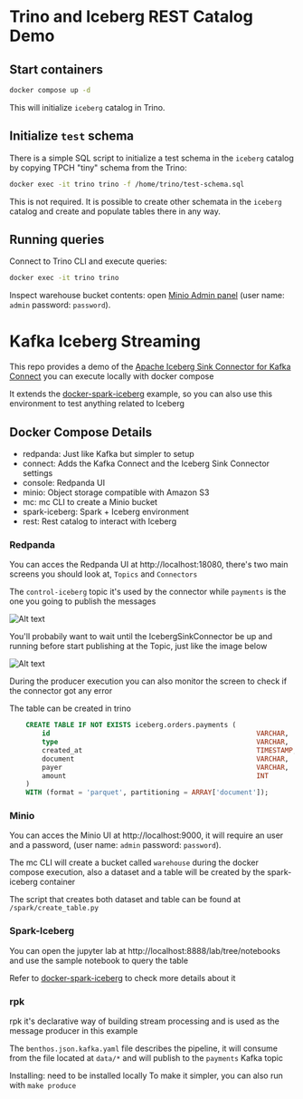 # Trino and Iceberg REST Catalog Demo

## Start containers

```bash
docker compose up -d
```

This will initialize `iceberg` catalog in Trino.

## Initialize `test` schema

There is a simple SQL script to initialize a test schema
in the `iceberg` catalog by copying TPCH "tiny" schema from the Trino:

```bash
docker exec -it trino trino -f /home/trino/test-schema.sql
```

This is not required. It is possible to create other schemata in the `iceberg`
catalog and create and populate tables there in any way.

## Running queries

Connect to Trino CLI and execute queries:

```bash
docker exec -it trino trino
```

Inspect warehouse bucket contents: open [Minio Admin panel](http://localhost:9001)
(user name: `admin` password: `password`).


# Kafka Iceberg Streaming

This repo provides a demo of the [Apache Iceberg Sink Connector for Kafka Connect](https://github.com/tabular-io/iceberg-kafka-connect) you can execute locally with docker compose

It extends the [docker-spark-iceberg](https://github.com/tabular-io/docker-spark-iceberg) example, so you can also use this environment to test anything related to Iceberg

## Docker Compose Details

- redpanda: Just like Kafka but simpler to setup
- connect: Adds the Kafka Connect and the Iceberg Sink Connector settings
- console: Redpanda UI
- minio: Object storage compatible with Amazon S3
- mc: mc CLI to create a Minio bucket
- spark-iceberg: Spark + Iceberg environment
- rest: Rest catalog to interact with Iceberg

### Redpanda

You can acces the Redpanda UI at http://localhost:18080, there's two main screens you should look at, `Topics` and `Connectors`

The `control-iceberg` topic it's used by the connector while `payments` is the one you going to publish the messages

![Alt text](/assets/topics.png)

You'll probabily want to wait until the IcebergSinkConnector be up and running before start publishing at the Topic, just like the image below

![Alt text](/assets/connector.png)

During the producer execution you can also monitor the screen to check if the connector got any error

The table can be created in trino
```sql
    CREATE TABLE IF NOT EXISTS iceberg.orders.payments (  
        id                                                   VARCHAR,
        type                                                 VARCHAR,
        created_at                                           TIMESTAMP,
        document                                             VARCHAR,
        payer                                                VARCHAR,
        amount                                               INT
    )
    WITH (format = 'parquet', partitioning = ARRAY['document']);
```



### Minio

You can acces the Minio UI at http://localhost:9000, it will require an user and a password, (user name: `admin` password: `password`).

The mc CLI will create a bucket called `warehouse` during the docker compose execution, also a dataset and a table will be created by the spark-iceberg container

The script that creates both dataset and table can be found at `/spark/create_table.py`

### Spark-Iceberg

You can open the jupyter lab at http://localhost:8888/lab/tree/notebooks and use the sample notebook to query the table

Refer to [docker-spark-iceberg](https://github.com/tabular-io/docker-spark-iceberg) to check more details about it

### rpk

rpk it's declarative way of building stream processing and is used as the message producer in this example 

The `benthos.json.kafka.yaml` file describes the pipeline, it will consume from the file located at `data/*` and will publish to the `payments` Kafka topic

Installing: need to be installed locally
To make it simpler, you can also run with `make produce`


